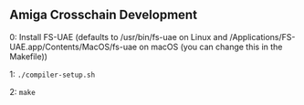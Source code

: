 Amiga Crosschain Development
----------------------------

0: Install FS-UAE (defaults to /usr/bin/fs-uae on Linux and /Applications/FS-UAE.app/Contents/MacOS/fs-uae on macOS (you can change this in the Makefile))

1: `./compiler-setup.sh`

2: `make`
